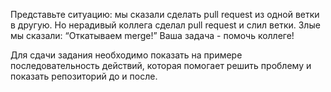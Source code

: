 Представьте ситуацию: мы сказали сделать pull request из одной ветки в другую. Но нерадивый коллега сделал pull request и слил ветки. Злые мы сказали: “Откатываем merge!” Ваша задача - помочь коллеге!

Для сдачи задания необходимо показать на примере последовательность действий, которая помогает решить проблему и показать репозиторий до и после.
 
